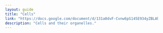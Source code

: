 ```yaml
---
layout: guide
title: "Cells"
link: "https://docs.google.com/document/d/131a0dvF-Cvnw6pS145E934yZBLAh4WAPMUY_UbHi8Lo/pub?embedded=true"
description: "Cells and their organelles."
---
```

